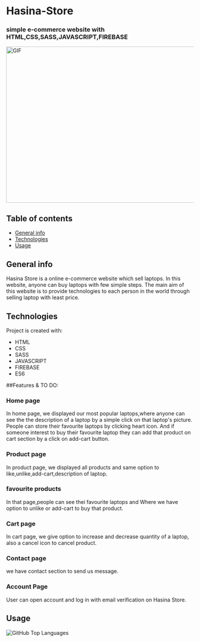 # Hasina-Store
### simple e-commerce website with HTML,CSS,SASS,JAVASCRIPT,FIREBASE
 <img align="center" alt="GIF" src="https://user-images.githubusercontent.com/97860664/152707428-5c7241d9-0909-421f-b4d6-4095b4e2aae2.png" width="700" height="420" />

## Table of contents
* [General info](#general-info)
* [Technologies](#technologies)
* [Usage](#usage)


## General info
Hasina Store is a online e-commerce website which sell laptops. In this website, anyone can buy laptops with few simple steps. The main aim of this website is to provide technologies to each person in the world through selling laptop with least price.
## Technologies
  Project is created with:
* HTML
* CSS
* SASS
* JAVASCRIPT
* FIREBASE
* ES6

##Features & TO DO:

### Home page
In home page, we displayed our most popular laptops,where anyone can see the the description of a laptop by a simple click on that laptop's picture. People can store their favourite laptops by clicking heart icon. And if someone interest to buy their favourite laptop they can add that product on cart section by a click on add-cart button.
### Product page
In product page, we displayed all products and same option to like,unlike,add-cart,description of laptop.
### favourite products
In that page,people can see thei  favourite laptops and Where we have option to unlike or add-cart to buy that product.
### Cart page
In cart page, we give option to increase and decrease quantity of a laptop, also a cancel icon to cancel product.
### Contact page
we have contact section to send us message.
### Account Page
User can open account and log in with email verification on Hasina Store.
## Usage
<img align="left" alt="GitHub Top Languages" src="https://github-readme-stats.vercel.app/api/top-langs/?username=MOHI-UDDIN-AKBAR" />
